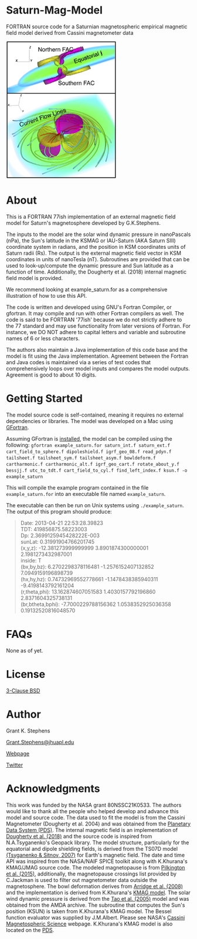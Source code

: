 # Saturn-Mag-Model
FORTRAN source code for a Saturnian magnetospheric empirical magnetic field model derived from Cassini magnetometer data 

<img src="docs/3dcurrents.png" width="300">

# About
This is a FORTRAN 77ish implementation of an external magnetic field
model for Saturn's magnetosphere developed by G.K.Stephens.

The inputs to the model are the solar wind dynamic pressure in nanoPascals
(nPa), the Sun's latitude in the KSMAG or IAU-Saturn (AKA Saturn SIII) coordinate
system in radians, and the position in KSM coordinates units of Saturn radii (Rs).
The output is the external magnetic field vector in KSM coordinates in units of
nanoTesla (nT). Subroutines are provided that can be used to look-up/compute the
dynamic pressure and Sun latitude as a function of time. Additionally, the
Dougherty et al. (2018) internal magnetic field model is provided.

We recommend looking at example_saturn.for as a comprehensive illustration of
how to use this API.

The code is written and developed using GNU's Fortran Compiler, or gfortran. It
may compile and run with other Fortran compilers as well. The code is said to be
FORTRAN '77ish' because we do not strictly adhere to the 77 standard and may use
functionality from later versions of Fortran. For instance, we DO NOT adhere to
capital letters and variable and subroutine names of 6 or less characters.

The authors also maintain a Java implementation of this code base and the model
is fit using the Java implementation. Agreement between the Fortran and Java
codes is maintained via a series of test codes that comprehensively loops over
model inputs and compares the model outputs. Agreement is good to about 10
digits.

# Getting Started
The model source code is self-contained, meaning it requires no external dependencies or libraries. The model was developed on a Mac using [GFortran](https://gcc.gnu.org/wiki/GFortran).

Assuming GFortran is [installed](https://gcc.gnu.org/wiki/GFortranBinaries), the model can be compiled using the following: 
`gfortran example_saturn.for saturn_int.f saturn_ext.f cart_field_to_sphere.f dipoleshield.f igrf_geo_08.f read_pdyn.f tailsheet.f tailsheet_sym.f tailsheet_asym.f bowldeform.f cartharmonic.f cartharmonic_alt.f igrf_geo_cart.f rotate_about_y.f bessjj.f utc_to_tdt.f cart_field_to_cyl.f find_left_index.f ksun.f -o example_saturn`

This will compile the example program contained in the file `example_saturn.for` into an executable file named `example_saturn`.

The executable can then be run on Unix systems using `./example_saturn`. The output of this program should produce:

>Date:    2013-04-21 22:53:28.39823\
 TDT:        419856875.58223003     \
 Dp:     2.3699125945428222E-003\
 sunLat:    0.31991904766201745     \
 (x,y,z):      -12.381273999999999        3.8901874300000001        2.1981273432987001     \
 inside:      T\
 (bx,by,bz):       6.2702298378116481       -1.2576152407132852        7.0949159196898739     \
 (hx,hy,hz):      0.74732969552778661       -1.1478438385940311       -9.4198143792161204     \
 (r,theta,phi):       13.162874607051583        1.4030157792196860        2.8371604325738131     \
 (br,btheta,bphi):      -7.7000229788156362        1.0538352925036358       0.19132520816048570

# FAQs
None as of yet.

# License
[3-Clause BSD](LICENSE)

# Author
Grant K. Stephens

Grant.Stephens@jhuapl.edu

[Webpage](https://civspace.jhuapl.edu/people/grant-stephens)

[Twitter](https://twitter.com/GrantKStephens)

# Acknowledgments
This work was funded by the NASA grant 80NSSC21K0533. The authors would like to thank all the people who helped develop and advance this model and source code. The data used to fit the model is from the Cassini Magnetometer (Dougherty et al. 2004) and was obtained from the [Planetary Data System (PDS)](https://pds-atmospheres.nmsu.edu/data_and_services/atmospheres_data/Cassini/inst-mag.html). The internal magnetic field is an implementation of [Dougherty et al. (2018)](https://doi.org/10.1126/science.aat5434) and the source code is inspired from N.A.Tsyganenko's Geopack library. The model structure, particularly for the equatorial and dipole shielding fields, is derived from the TS07D model [(Tsyganenko & Sitnov, 2007)](https://doi.org/10.1029/2007JA012260) for Earth's magnetic field. The date and time API was inspired from the NASA/NAIF SPICE toolkit along with K.Khurana's KMAG/JMAG source code. The modeled magnetopause is from [Pilkington et al. (2015)](https://doi.org/10.1002/2015JA021290), additionally, the magnetopause crossings list provided by C.Jackman is used to filter out magnetometer data outside the magnetosphere. The bowl deformation derives from [Arridge et al. (2008)](https://doi.org/10.1029/2007JA012963) and the implementation is derived from K.Khurana's [KMAG model](https://pds-atmospheres.nmsu.edu/data_and_services/atmospheres_data/Cassini/files/fp/KMAG2012test.f). The solar wind dynamic pressure is derived from the [Tao et al. (2005)](https://doi.org/10.1029/2004JA010959) model and was obtained from the AMDA archive. The subroutine that computes the Sun's position (KSUN) is taken from K.Khurana's KMAG model. The Bessel function evaluator was supplied by J.M.Albert.
Please see NASA's [Cassini Magnetospheric Science](https://pds-atmospheres.nmsu.edu/data_and_services/atmospheres_data/Cassini/sci-fp.html) webpage. K.Khurana's KMAG model is also located on the [PDS](https://pds-atmospheres.nmsu.edu/data_and_services/atmospheres_data/Cassini/files/fp/KMAG2012test.f).


